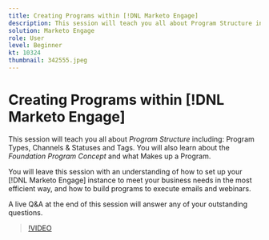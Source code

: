 ```yaml
---
title: Creating Programs within [!DNL Marketo Engage]
description: This session will teach you all about Program Structure including Program Types, Channels & Statuses and Tags.
solution: Marketo Engage
role: User
level: Beginner
kt: 10324
thumbnail: 342555.jpeg
---
```

# Creating Programs within [!DNL Marketo Engage]

This session will teach you all about *Program Structure* including: Program Types, Channels & Statuses and Tags. You will also learn about the *Foundation Program Concept* and what Makes up a Program.

You will leave this session with an understanding of how to set up your [!DNL Marketo Engage] instance to meet your business needs in the most efficient way, and how to build programs to execute emails and webinars.

A live Q&A at the end of this session will answer any of your outstanding questions.

>[!VIDEO](https://video.tv.adobe.com/v/342555/?quality=12&learn=on)
